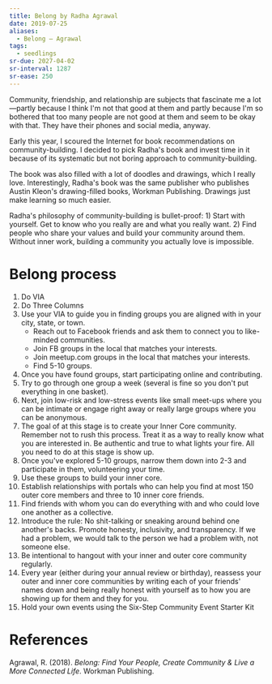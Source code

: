 ```yaml
---
title: Belong by Radha Agrawal
date: 2019-07-25
aliases:
  - Belong — Agrawal
tags:
  - seedlings
sr-due: 2027-04-02
sr-interval: 1287
sr-ease: 250
---
```

Community, friendship, and relationship are subjects that fascinate me a lot—partly because I think I'm not that good at them and partly because I'm so bothered that too many people are not good at them and seem to be okay with that. They have their phones and social media, anyway.

Early this year, I scoured the Internet for book recommendations on community-building. I decided to pick Radha's book and invest time in it because of its systematic but not boring approach to community-building.

The book was also filled with a lot of doodles and drawings, which I really love. Interestingly, Radha's book was the same publisher who publishes Austin Kleon's drawing-filled books, Workman Publishing. Drawings just make learning so much easier.

Radha's philosophy of community-building is bullet-proof: 1) Start with yourself. Get to know who you really are and what you really want. 2) Find people who share your values and build your community around them. Without inner work, building a community you actually love is impossible.

# Belong process

1. Do VIA
2. Do Three Columns
3. Use your VIA to guide you in finding groups you are aligned with in your city, state, or town.
	- Reach out to Facebook friends and ask them to connect you to like-minded communities.
	- Join FB groups in the local that matches your interests.
	- Join meetup.com groups in the local that matches your interests.
	- Find 5-10 groups.
4. Once you have found groups, start participating online and contributing.
5. Try to go through one group a week (several is fine so you don't put everything in one basket).
5. Next, join low-risk and low-stress events like small meet-ups where you can be intimate or engage right away or really large groups where you can be anonymous.
5. The goal of at this stage is to create your Inner Core community. Remember not to rush this process. Treat it as a way to really know what you are interested in. Be authentic and true to what lights your fire. All you need to do at this stage is show up.
6. Once you've explored 5-10 groups, narrow them down into 2-3 and participate in them, volunteering your time.
7. Use these groups to build your inner core.
8. Establish relationships with portals who can help you find at most 150 outer core members and three to 10 inner core friends.
9. Find friends with whom you can do everything with and who could love one another as a collective.
10. Introduce the rule: No shit-talking or sneaking around behind one another's backs. Promote honesty, inclusivity, and transparency. If we had a problem, we would talk to the person we had a problem with, not someone else.
11. Be intentional to hangout with your inner and outer core community regularly.
12. Every year (either during your annual review or birthday), reassess your outer and inner core communities by writing each of your friends' names down and being really honest with yourself as to how you are showing up for them and they for you.
13. Hold your own events using the Six-Step Community Event Starter Kit

# References

Agrawal, R. (2018). _Belong: Find Your People, Create Community & Live a More Connected Life_. Workman Publishing.